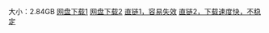 大小：2.84GB
[网盘下载1](https://www.123684.com/s/EFv6Vv-Y4hAA)
[网盘下载2](https://www.123865.com/s/EFv6Vv-Y4hAA)
[直链1，容易失效](https://download-cdn.cjjd19.com/123-611/d45b99a2/1816541419-0/d45b99a2b801a96a8f756a12712f0263/c-m58?v=5&t=1731229799&s=17312297994a40d0da28ad90f43afcccff3bc40e14&r=8OW9Q6&bzc=2&bzs=313831363534313431393a39303130343235343a333034383132303332303a30&filename=office-2024-ltsc-3tools.iso&x-mf-biz-cid=71422bfc-212b-4c52-8447-1b1acc9403b5-6eaa77&cache_type=1)
[直链2，下载速度快，不稳定](https://api.kxzjoker.cn/API/123pan.php?url=https%3A%2F%2Fwww.123684.com%2Fs%2FEFv6Vv-Y4hAA.html&type=down)